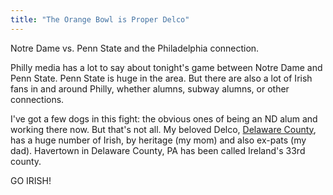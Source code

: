 ```yaml
---
title: "The Orange Bowl is Proper Delco"
---
```


Notre Dame vs. Penn State and the Philadelphia connection.

Philly media has a lot to say about tonight's game between Notre Dame and Penn State. 
Penn State is huge in the area. 
But there are also a lot of Irish fans in and around Philly, whether alumns, subway alumns, or other connections. 

I've got a few dogs in this fight: the obvious ones of being an ND alum and working there now.
But that's not all.
My beloved Delco, [Delaware County](https://en.wikipedia.org/wiki/History_of_Irish_Americans_in_Philadelphia#Demographics), has a huge number of Irish, by heritage (my mom) and also ex-pats (my dad).
Havertown in Delaware County, PA has been called Ireland's 33rd county. 

GO IRISH!


